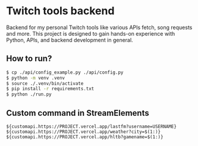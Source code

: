 # Twitch tools backend

Backend for my personal Twitch tools like various APIs fetch, song requests and more. This project is designed to gain hands-on experience with Python, APIs, and backend development in general.

## How to run?

```sh
$ cp ./api/config_example.py ./api/config.py
$ python -m venv .venv
$ source ./.venv/bin/activate
$ pip install -r requirements.txt
$ python ./run.py
```

## Custom command in StreamElements

```
${customapi.https://PROJECT.vercel.app/lastfm?username=USERNAME}
${customapi.https://PROJECT.vercel.app/weather?city=$(1:)}
${customapi.https://PROJECT.vercel.app/hltb?gamename=$(1:)}
```
